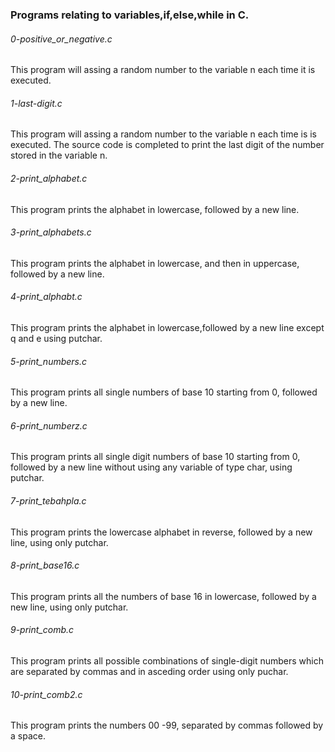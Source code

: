 ### Programs relating to variables,if,else,while in C.

###### 0-positive_or_negative.c 
This program will assing a random number to the variable n each time it is executed.

###### 1-last-digit.c
This program will assing a random number to the variable n each time is is executed. The source code is completed to print the last digit of the number stored in the variable n.

###### 2-print_alphabet.c
This program prints the alphabet in lowercase, followed by a new line.

###### 3-print_alphabets.c
This program prints the alphabet in lowercase, and then in uppercase, followed by a new line.

###### 4-print_alphabt.c
This program prints the alphabet in lowercase,followed by a new line except q and e using putchar.

###### 5-print_numbers.c
This program prints all single numbers of base 10 starting from 0, followed by a new line.

###### 6-print_numberz.c
This program prints all single digit numbers of base 10 starting from 0, followed by a new line without using any variable of type char, using putchar.

###### 7-print_tebahpla.c
This program prints the lowercase alphabet in reverse, followed by a new line, using only putchar.

###### 8-print_base16.c
This program prints all the numbers of base 16 in lowercase, followed by a new line, using only putchar.

###### 9-print_comb.c
This program prints all possible combinations of single-digit numbers which are separated by commas and in asceding order using only puchar.

###### 10-print_comb2.c
This program prints the numbers 00 -99, separated by commas followed by a space.